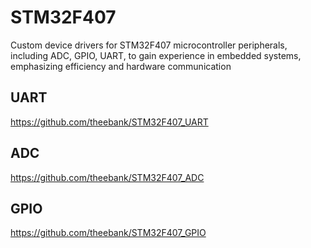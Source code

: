 # STM32F407
Custom device drivers for STM32F407 microcontroller peripherals, including ADC, GPIO, UART, to gain experience in embedded systems, emphasizing efficiency and hardware communication

## UART
https://github.com/theebank/STM32F407_UART

## ADC
https://github.com/theebank/STM32F407_ADC

## GPIO
https://github.com/theebank/STM32F407_GPIO
